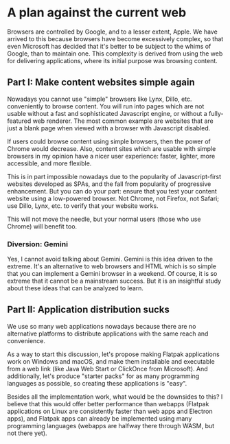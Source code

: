# A plan against the current web

Browsers are controlled by Google, and to a lesser extent, Apple.
We have arrived to this because browsers have become excessively complex, so that even Microsoft has decided that it's better to be subject to the whims of Google, than to maintain one.
This complexity is derived from using the web for delivering applications, where its initial purpose was browsing content.

## Part I: Make content websites simple again

Nowadays you cannot use "simple" browsers like Lynx, Dillo, etc. conveniently to browse content.
You will run into pages which are not usable without a fast and sophisticated Javascript engine, or without a fully-featured web renderer.
The most common example are websites that are just a blank page when viewed with a browser with Javascript disabled.

If users could browse content using simple browsers, then the power of Chrome would decrease.
Also, content sites which are usable with simple browsers in my opinion have a nicer user experience: faster, lighter, more accessible, and more flexible.

This is in part impossible nowadays due to the popularity of Javascript-first websites developed as SPAs, and the fall from popularity of progressive enhancement.
But you can do your part: ensure that you test your content website using a low-powered browser.
Not Chrome, not Firefox, not Safari; use Dillo, Lynx, etc. to verify that your website works.

This will not move the needle, but your normal users (those who use Chrome) will benefit too.

### Diversion: Gemini

Yes, I cannot avoid talking about Gemini.
Gemini is this idea driven to the extreme.
It's an alternative to web browsers and HTML which is so simple that you can implement a Gemini browser in a weekend.
Of course, it is so extreme that it cannot be a mainstream success.
But it is an insightful study about these ideas that can be analyzed to learn.

## Part II: Application distribution sucks

We use so many web applications nowadays because there are no alternative platforms to distribute applications with the same reach and convenience.

As a way to start this discussion, let's propose making Flatpak applications work on Windows and macOS, and make them installable and executable from a web link (like Java Web Start or ClickOnce from Microsoft).
And additionally, let's produce "starter packs" for as many programming languages as possible, so creating these applications is "easy".

Besides all the implementation work, what would be the downsides to this?
I believe that this would offer better performance than webapps (Flatpak applications on Linux are consistently faster than web apps and Electron apps), and Flatpak apps can already be implemented using many programming languages (webapps are halfway there through WASM, but not there yet).
